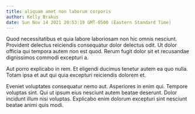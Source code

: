 ```yaml
---
title: aliquam amet non laborum corporis
author: Kelly Brakus
date: Sun Nov 14 2021 20:53:19 GMT-0500 (Eastern Standard Time)
---
```

Quod necessitatibus et quia labore laboriosam non hic omnis nesciunt. Provident delectus reiciendis consequatur dolor delectus odit. Ut dolor officia qui tempora autem non est quod. Rerum fugit dolor sit et recusandae dignissimos commodi excepturi a.

 Aut porro explicabo in rem. Et eligendi ducimus tenetur autem ea quo nulla. Totam ipsa et aut qui quia excepturi reiciendis dolorem et.

 Eveniet voluptates consequatur nemo aut. Asperiores in enim qui. Tempore voluptas sint. Qui ut ipsum eius nesciunt autem beatae deserunt. Dolor incidunt illum nisi voluptas. Explicabo enim dolorum excepturi sint nesciunt beatae animi quis modi.